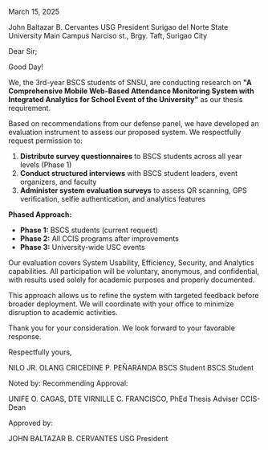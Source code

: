 March 15, 2025

John Baltazar B. Cervantes
USG President
Surigao del Norte State University Main Campus
Narciso st., Brgy. Taft, Surigao City

Dear Sir;

Good Day!

We, the 3rd-year BSCS students of SNSU, are conducting research on **"A Comprehensive Mobile Web-Based Attendance Monitoring System with Integrated Analytics for School Event of the University"** as our thesis requirement.

Based on recommendations from our defense panel, we have developed an evaluation instrument to assess our proposed system. We respectfully request permission to:

1. **Distribute survey questionnaires** to BSCS students across all year levels (Phase 1)
2. **Conduct structured interviews** with BSCS student leaders, event organizers, and faculty
3. **Administer system evaluation surveys** to assess QR scanning, GPS verification, selfie authentication, and analytics features

**Phased Approach:**

- **Phase 1:** BSCS students (current request)
- **Phase 2:** All CCIS programs after improvements
- **Phase 3:** University-wide USC events

Our evaluation covers System Usability, Efficiency, Security, and Analytics capabilities. All participation will be voluntary, anonymous, and confidential, with results used solely for academic purposes and properly documented.

This approach allows us to refine the system with targeted feedback before broader deployment. We will coordinate with your office to minimize disruption to academic activities.

Thank you for your consideration. We look forward to your favorable response.

Respectfully yours,

NILO JR. OLANG CRICEDINE P. PEÑARANDA
BSCS Student BSCS Student

Noted by: Recommending Approval:

UNIFE O. CAGAS, DTE VIRNILLE C. FRANCISCO, PhEd
Thesis Adviser CCIS-Dean

Approved by:

JOHN BALTAZAR B. CERVANTES
USG President
